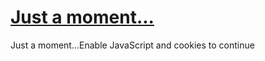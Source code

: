 # [Just a moment...](https://www.researchgate.net/publication/377020844_The_Moral_Status_of_AI_Entities)

Just a moment...Enable JavaScript and cookies to continue